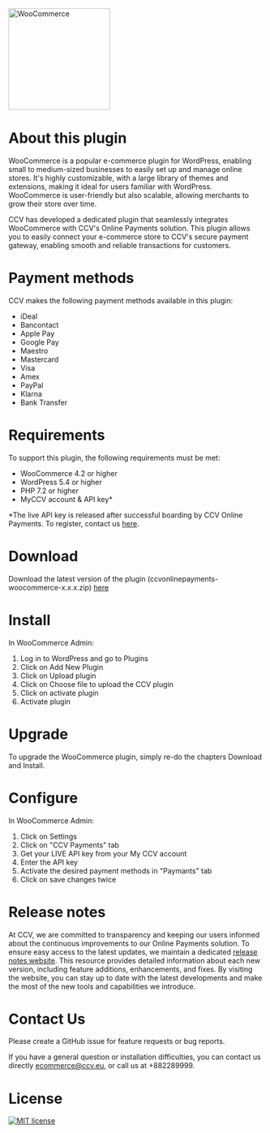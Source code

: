 <img src="https://github.com/user-attachments/assets/b1575453-415d-4e8b-92a8-48ff8ab5f53a" alt="WooCommerce" width="200"/>

# About this plugin
WooCommerce is a popular e-commerce plugin for WordPress, enabling small to medium-sized businesses to easily set up and manage online stores. It's highly customizable, with a large library of themes and extensions, making it ideal for users familiar with WordPress. WooCommerce is user-friendly but also scalable, allowing merchants to grow their store over time.

CCV has developed a dedicated plugin that seamlessly integrates WooCommerce with CCV's Online Payments solution. This plugin allows you to easily connect your e-commerce store to CCV's secure payment gateway, enabling smooth and reliable transactions for customers.

# Payment methods
CCV makes the following payment methods available in this plugin: 
- iDeal
- Bancontact
- Apple Pay
- Google Pay
- Maestro
- Mastercard
- Visa
- Amex
- PayPal
- Klarna
- Bank Transfer	

# Requirements
To support this plugin, the following requirements must be met:
-	WooCommerce 4.2 or higher
-	WordPress 5.4 or higher
-	PHP 7.2 or higher
-	MyCCV account & API key*

*The live API key is released after successful boarding by CCV Online Payments. To register, contact us [here](https://www.ccv.eu/en/solutions/payment-services/ccv-online-payments/partners/online-payments-form/).

# Download
Download the latest version of the plugin (ccvonlinepayments-woocommerce-x.x.x.zip) [here](https://github.com/CCV/ccvonlinepayments-woocommerce/releases/latest)

# Install
In WooCommerce Admin:
1.	Log in to WordPress and go to Plugins
2.	Click on Add New Plugin
3.	Click on Upload plugin
4.	Click on Choose file to upload the CCV plugin
5.	Click on activate plugin
6.	Activate plugin

# Upgrade
To upgrade the WooCommerce plugin, simply re-do the chapters Download and Install.

# Configure
In WooCommerce Admin:
1.	Click on Settings
2.	Click on "CCV Payments" tab
3.	Get your LIVE API key from your My CCV account
4.	Enter the API key
5.	Activate the desired payment methods in "Paymants" tab
6.	Click on save changes twice

# Release notes
At CCV, we are committed to transparency and keeping our users informed about the continuous improvements to our Online Payments solution. To ensure easy access to the latest updates, we maintain a dedicated [release notes website](https://onlinepayments.ccvlab.eu/). This resource provides detailed information about each new version, including feature additions, enhancements, and fixes. By visiting the website, you can stay up to date with the latest developments and make the most of the new tools and capabilities we introduce.

# Contact Us
Please create a GitHub issue for feature requests or bug reports.

If you have a general question or installation difficulties, you can contact us directly ecommerce@ccv.eu, or call us at +882289999.

# License

[![MIT license](https://img.shields.io/github/license/CCV/ccvonlinepayments-woocommerce)](https://github.com/CCV/ccvonlinepayments-woocommerce/blob/master/LICENSE.txt)

